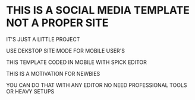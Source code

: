 # THIS IS A SOCIAL MEDIA TEMPLATE NOT A PROPER SITE

IT'S JUST A LITTLE PROJECT 

USE DEKSTOP SITE MODE FOR MOBILE USER'S

THIS TEMPLATE CODED IN MOBILE WITH SPICK EDITOR 

THIS IS A MOTIVATION FOR NEWBIES 

YOU CAN DO THAT WITH ANY EDITOR NO NEED PROFESSIONAL TOOLS OR HEAVY SETUPS 
